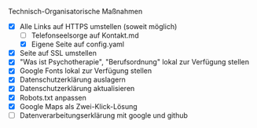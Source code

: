 Technisch-Organisatorische Maßnahmen
* [X] Alle Links auf HTTPS umstellen (soweit möglich)
  * [ ] Telefonseelsorge auf Kontakt.md
  * [X] Eigene Seite auf config.yaml
* [X] Seite auf SSL umstellen
* [X] "Was ist Psychotherapie", "Berufsordnung" lokal zur Verfügung stellen
* [X] Google Fonts lokal zur Verfügung stellen
* [X] Datenschutzerklärung auslagern
* [X] Datenschutzerklärung aktualisieren
* [X] Robots.txt anpassen
* [X] Google Maps als Zwei-Klick-Lösung
* [ ] Datenverarbeitungserklärung mit google und github

